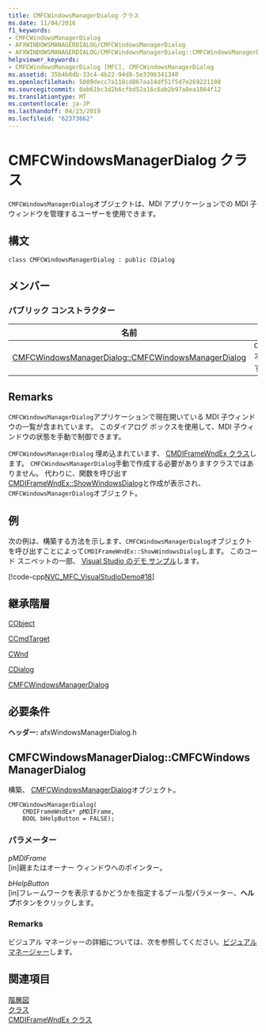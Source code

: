 ```yaml
---
title: CMFCWindowsManagerDialog クラス
ms.date: 11/04/2016
f1_keywords:
- CMFCWindowsManagerDialog
- AFXWINDOWSMANAGERDIALOG/CMFCWindowsManagerDialog
- AFXWINDOWSMANAGERDIALOG/CMFCWindowsManagerDialog::CMFCWindowsManagerDialog
helpviewer_keywords:
- CMFCWindowsManagerDialog [MFC], CMFCWindowsManagerDialog
ms.assetid: 35b4b0db-33c4-4b22-94d8-5e3396341340
ms.openlocfilehash: 5089decc7a118cd867aa14df51f5d7e269221108
ms.sourcegitcommit: 0ab61bc3d2b6cfbd52a16c6ab2b97a8ea1864f12
ms.translationtype: MT
ms.contentlocale: ja-JP
ms.lasthandoff: 04/23/2019
ms.locfileid: "62373662"
---
```

# <a name="cmfcwindowsmanagerdialog-class"></a>CMFCWindowsManagerDialog クラス

`CMFCWindowsManagerDialog`オブジェクトは、MDI アプリケーションでの MDI 子ウィンドウを管理するユーザーを使用できます。

## <a name="syntax"></a>構文

```
class CMFCWindowsManagerDialog : public CDialog
```

## <a name="members"></a>メンバー

### <a name="public-constructors"></a>パブリック コンストラクター

|名前|説明|
|----------|-----------------|
|[CMFCWindowsManagerDialog::CMFCWindowsManagerDialog](#cmfcwindowsmanagerdialog)|`CMFCWindowsManagerDialog` オブジェクトを構築します。|

## <a name="remarks"></a>Remarks

`CMFCWindowsManagerDialog`アプリケーションで現在開いている MDI 子ウィンドウの一覧が含まれています。 このダイアログ ボックスを使用して、MDI 子ウィンドウの状態を手動で制御できます。

`CMFCWindowsManagerDialog` 埋め込まれています、 [CMDIFrameWndEx クラス](../../mfc/reference/cmdiframewndex-class.md)します。 `CMFCWindowsManagerDialog`手動で作成する必要がありますクラスではありません。 代わりに、関数を呼び出す[CMDIFrameWndEx::ShowWindowsDialog](../../mfc/reference/cmdiframewndex-class.md#showwindowsdialog)と作成が表示され、`CMFCWindowsManagerDialog`オブジェクト。

## <a name="example"></a>例

次の例は、構築する方法を示します、`CMFCWindowsManagerDialog`オブジェクトを呼び出すことによって`CMDIFrameWndEx::ShowWindowsDialog`します。 このコード スニペットの一部、 [Visual Studio のデモ サンプル](../../overview/visual-cpp-samples.md)します。

[!code-cpp[NVC_MFC_VisualStudioDemo#18](../../mfc/codesnippet/cpp/cmfcwindowsmanagerdialog-class_1.cpp)]

## <a name="inheritance-hierarchy"></a>継承階層

[CObject](../../mfc/reference/cobject-class.md)

[CCmdTarget](../../mfc/reference/ccmdtarget-class.md)

[CWnd](../../mfc/reference/cwnd-class.md)

[CDialog](../../mfc/reference/cdialog-class.md)

[CMFCWindowsManagerDialog](../../mfc/reference/cmfcwindowsmanagerdialog-class.md)

## <a name="requirements"></a>必要条件

**ヘッダー:** afxWindowsManagerDialog.h

##  <a name="cmfcwindowsmanagerdialog"></a>  CMFCWindowsManagerDialog::CMFCWindowsManagerDialog

構築、 [CMFCWindowsManagerDialog](../../mfc/reference/cmfcwindowsmanagerdialog-class.md)オブジェクト。

```
CMFCWindowsManagerDialog(
    CMDIFrameWndEx* pMDIFrame,
    BOOL bHelpButton = FALSE);
```

### <a name="parameters"></a>パラメーター

*pMDIFrame*<br/>
[in]親またはオーナー ウィンドウへのポインター。

*bHelpButton*<br/>
[in]フレームワークを表示するかどうかを指定するブール型パラメーター、**ヘルプ**ボタンをクリックします。

### <a name="remarks"></a>Remarks

ビジュアル マネージャーの詳細については、次を参照してください。[ビジュアル マネージャー](../../mfc/visualization-manager.md)します。

## <a name="see-also"></a>関連項目

[階層図](../../mfc/hierarchy-chart.md)<br/>
[クラス](../../mfc/reference/mfc-classes.md)<br/>
[CMDIFrameWndEx クラス](../../mfc/reference/cmdiframewndex-class.md)
